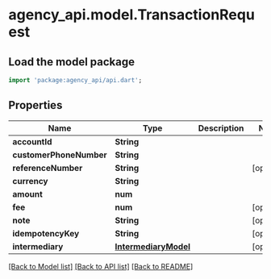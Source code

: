 # agency_api.model.TransactionRequest

## Load the model package
```dart
import 'package:agency_api/api.dart';
```

## Properties
Name | Type | Description | Notes
------------ | ------------- | ------------- | -------------
**accountId** | **String** |  | 
**customerPhoneNumber** | **String** |  | 
**referenceNumber** | **String** |  | [optional] 
**currency** | **String** |  | 
**amount** | **num** |  | 
**fee** | **num** |  | [optional] 
**note** | **String** |  | [optional] 
**idempotencyKey** | **String** |  | [optional] 
**intermediary** | [**IntermediaryModel**](IntermediaryModel.md) |  | [optional] 

[[Back to Model list]](../README.md#documentation-for-models) [[Back to API list]](../README.md#documentation-for-api-endpoints) [[Back to README]](../README.md)


